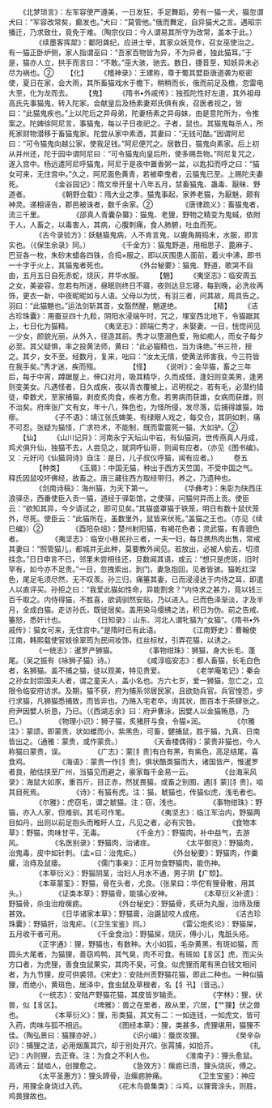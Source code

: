 <!-- { "loadSidebar": true } -->
　　《北梦琐言》：左军容使严遵美，一日发狂，手足舞蹈，旁有一猫一犬，猫忽谓犬曰：“军容改常矣，癫发也。”犬曰：“莫管他。”俄而舞定，自异猫犬之言。遇昭宗播迁，乃求致仕，竟免于难。（陶宗仪曰：今人谓易其所守为改常，盖本于此。） 
　　
　　《续墨客挥犀》：鄱阳龚纪，应进士举，其家众妖竞作，召女巫使治之。有一猫正卧炉侧，家人指谓巫曰：“吾家百物皆为异，不为异者，独此猫耳。”于是，猫亦人立，拱手而言曰：“不敢。”巫大骇，驰去。数日，捷音至，知妖异未必尽为祸也。②
　　【化】
　　《稽神录》：王建称，尊于蜀其嬖臣唐道袭为枢密使，夏日在家，会大雨，其所畜猫戏水于檐下，稍稍而长，俄而前足及檐，忽雷电大至，化为龙而去。
　　【鬼】
　　《隋书•外戚传》：独孤陀性好左道，其外祖母高氏先事猫鬼，转入陀家。会献皇后及杨素妻郑氏俱有疾，召医者视之，皆曰：“此猫鬼疾也。”上以陀后之异母弟，陀妻杨素之异母妹，由是意陀所为，令推案之。陀婢徐阿尼言，事猫鬼，每以子日夜祀之。子者，鼠也。其猫鬼每杀人，所死家财物潜移于畜猫鬼家。陀尝从家中素酒，其妻曰：“无钱可酤。”因谓阿尼曰：“可令猫鬼向越公家，使我足钱。”阿尼便咒之。居数日，猫鬼向素家。后上初从并州还，陀于园中谓阿尼曰：“可令猫鬼向皇后所，使多赐吾物。”阿尼复咒之，遂入宫中。杨远遣阿尼呼猫鬼，阿尼于是夜中置香粥一盆，以匙扣而呼之曰：“猫女可来，无住宫中。”久之，阿尼面色黄青，若被牵曳者，云猫鬼已至。上赐陀夫妻死。
　　
　　《金谷园记》：隋文帝开皇十八年五月，禁畜猫鬼、蛊毒、厭昧、野道者。
　　
　　《朝野佥载》：隋大业之季，猫鬼事起，家养老猫，为厭魅，颇有神灵。递相诬告，郡邑被诛者，数千余家。②
　　
　　《唐律疏义》：畜猫鬼者，流三千里。
　　
　　《邵真人青囊杂纂》：猫鬼、老狸，野物之精变为鬼蜮，依附于人，人畜之，以毒害人，其病，心腹刺痛，食人肺腑，吐血而死。
　　
　　《古今录验方》：妖魅猫鬼病，人不肯言鬼，以鹿角屑捣末，水服，即言实也。（《保生余录》同。）
　　
　　《千金方》：猫鬼野道，用相思子、蓖麻子、巴豆各一枚，朱砂末蜡各四铢，合捣×服之，即以灰围患人面前，着火中沸，即书一十字于火上，其猫鬼者死也。
　　
　　《外台秘要》：猫鬼、野道，歌哭不自由，五月五日自死赤蛇，烧灰，井华水服。
　　【魈】
　　《夷坚志》：临安周五之女，美姿容，忽若有所迷，昼眠则终日不寤，夜则达旦忘寝，每到晚，必洗妆再饰，更衣一新，中夜昵昵如与人语。父母以为忧，有羽三者，问其故，周具告之。羽曰：“此猫魈也。”运法剑斩其首，女豁然醒，魈遂绝。
　　
　　【精】
　　《洁古珍珠囊》：用蚕豆四十九粒，阴阳水浸端午时，咒之，埋室西北地下，令猫踞其上，七日化为猫精。
　　
　　《夷坚志》：顾端仁秀才，未娶妻。一日，恍惚间见一少女，颜貌光丽，从外入，径造其前。秀才以堕溺色爱，殆如痴人，而女子每夕必至。其父疑惧，率之投黄法师，黄曰：“此必猫精也，当为诛绝。”书三符，授之。其夕，女不至。经数月，复来，咄曰：“汝太无情，使黄法师害我，今三符皆在我手矣。”秀才迷，疾而殂。
　　
　　【怪】
　　《说听》：金华猫，畜之三年后，每于中宵，蹲踞屋上，伸口对月，吸其精华，久而成怪，逢妇则变美男，逢男则变美女。凡遇怪者，日久成疾，夜以青衣覆被上，迟明视之，若有毛，必潜约猎徒，牵数犬，至家捕猫，剥皮炙肉食，疾者方愈。若男病而获雄，女病而获雌，则不治矣。府庠张广文有女，年十八，殊色也，为怪所侵，发尽落，后捕得雄猫，始瘳。
　　
　　《子不语》：靖江张氏婢美，有绿眼人戏之，每交合，其阴如刺，痛不可忍。张疑为猫怪，广求符术，不能制，既而雷震死一猫，大如驴。②
　　【仙】
　　《山川记异》：河南永宁天坛山中岩，有仙猫洞，世传燕真人丹成，鸡犬俱升仙，独猫不去，人尝见之，就洞呼仙哥，则闻有应者。（亦见《图书编》。又：元好问《仙猫洞诗》自注：是日，儿子叔仪呼猫，闻有应者。） 
　　卷五
　　
　　【种类】
　　《玉屑》：中国无猫，种出于西方天竺国，不受中国之气。释氏因鼠咬坏佛经，故畜之。唐三藏往西方取经带归，养之，乃遗种也。
　　
　　《剑南诗稿》：海州猫，为天下第一。
　　
　　《华彝考》：朱彰为陕西庄浪驿丞，西番使臣入贡一猫，道经于驿彰馆，之使驿，问猫何异而上贡。使臣云：“欲知其异，今夕请试之，即可见矣。”其猫盛罩猫于铁笼，明日有数十鼠伏笼外，尽死。使臣云：“此猫所在，虽数里外，鼠皆来伏死。”盖猫之王也。（亦见《续巳编》）②
　　
　　《酉阳杂俎》：楚州射阳猫，有褐花色者；灵武猫，有青骢色者。
　　
　　《夷坚志》：临安小巷民孙三者，一夫一妇，每旦携热肉出售，常戒其妻曰：“照管猫儿，都城并无此种，莫要教外闻见。若放出，必被人偷去，切须挂念。”日日申言不已，邻里未尝相往还，旦数闻其语，或云：“想只是虎斑，旧时罕有，如今亦不足贵。”一日，忽拽索出，到门，妻急抱回，见者皆骇。猫乾红深色，尾足毛须尽然，无不叹羡。孙三归，痛箠其妻，已而浸浸达于内侍之耳，即遣人以直评买。孙拒之曰：“我爱此猫如性命，异能割舍？”内侍求之甚力，竟以钱三百千取之。内侍得猫，不胜喜，欲调驯然安贴，乃以进入。已而色泽渐淡，才及半月，全成白猫。走访孙氏，既徙居矣。盖用染马缨绋之法，积日为伪。前之告戒、箠怒，悉奸计也。
　　
　　《日知录》：山东、河北人谓牝猫为“女猫”。《隋书•外戚传》：猫女可来，无住宫中。”是隋时已有此语。
　　
　　《江南野史》：曹翰使江南，韩熙载使官妓徐翠筠为民间妆饰，红丝标杖，引弄花猫，以诱之。
　　
　　《一统志》：暹罗产狮猫。
　　
　　《事物绀珠》：狮猫，身大长毛、蓬尾。（吴之振有《咏狮子猫》诗。）
　　
　　《咸淳临安志》：都人畜猫，长毛白色者，名狮猫。盖不捕之猫，徒以观美，特见贵爱。
　　
　　《老学庵笔记》：秦会之孙女封崇国夫人者，谓之童夫人，盖小名也。方六七岁，爱一狮猫，忽亡之，立限令临安府访求。及期，猫不获，府为捕系邻居民家，且欲劾兵官。兵官惶恐，步行求猫，凡狮猫悉捕致，而皆非也。乃赂入宅老卒，询其状，图百本于茶肆张之。府尹因嬖人祈恳，乃已。（《西湖志余》曰：府尹曹泳，因嬖人以金猫贿恳，乃已。）
　　
　　《物理小识》：狮子猫，炙猪肝与食，令猫×润。
　　
　　《尔雅注》：蒙颂，即蒙贵，状如蜼而小，紫黑色，可畜，健捕鼠，胜于猫，九真、日南皆出之。（通雅：蒙贵，或作蒙贲。） 
　　
　　《天香楼偶得》：蒙贵非猫也，今人称猫曰蒙贵，误。
　　
　　《广志》：蒙[犭贵]有白有黑，有紫色，高足结尾，喜食鸡。
　　
　　《海语》：蒙贵一作[犭贵]，俱状酷类猫而大，诸国皆产，惟暹罗者良，舶估挟至广州，当猫见而避之，豪家每千金易一云。
　　
　　《台海采风录》：海鼠大如豕，重百斤，目正赤，然犹畏猫，或畜之别囿，遇[犭蒙][犭贵]，啮其目死焉。
　　
　　《诗》：有猫有虎。注：猫，虦猫也，传猫似虎，浅毛者也。
　　
　　《尔雅》：虎窃毛，谓之虦猫。注：窃，浅也。
　　
　　《事物绀珠》：野猫，亦入人家，但难驯，其毛可作笔。
　　
　　《夷坚志》：临江军治内，野猫两目如丹，出则以前足抱头而睢盱人立，凡见之者，必有灾咎。
　　
　　《食物本草》：野猫，肉味甘平，无毒。
　　
　　《千金方》：野猫肉，补中益气，去游风。
　　
　　《名医别录》：野猫肉，治诸疰。
　　
　　《太平御览》：野猫肉，治鬼毒，皮中如针刺。（孟×曰：治鬼疟。）
　　
　　《外台秘要》：野猫肉，作羹臛，治痔及鼠瘘。
　　
　　《儒门事亲》：正月勿食野猫肉，能伤神。
　　
　　《本草衍义》：野猫阴茎，治妇人月水不通，男子阴【疒颓】。
　　
　　《本草蒙筌》：野猫，骨在头者，尤良。（张杲曰：华佗有狸骨散，用其头。）
　　
　　《证类本草》：野猫骨，能镇心安神。
　　
　　《本草衍义补遗》：野猫骨，杀虫治疳瘰疬。
　　
　　《外台秘史》：野猫骨，炙研为丸服，治痔及瘘甚效。
　　
　　《日华诸家本草》：野猫膏，治鼷鼠咬人成疮。
　　
　　《洁古珍珠囊》：野猫肝，治鬼疟。（《卫生宝鉴》同。）
　　
　　《雷公炮炙论》：野猫屎，五月收干者可用。
　　
　　《千金食治》：野猫屎，烧灰，傅小儿，鬼舐头疮。
　　
　　《正字通》：狸，野猫也，有数种。大小如狐，毛杂黄黑，有斑如猫，而圆头大尾者，为猫狸，善窃鸡鸭，其气臭，肉不可食。有斑如【豸区】虎，而尖头方口者，为虎狸，善食虫鼠果实，其肉不臭，可食。似虎狸而尾有黑白钱文相间者，为九节狸，皮可供裘领。《宋史》：安陆州贡野猫花猫，即此二种也。一种似猫狸，而绝小，黄斑色，居泽中，食虫鼠及草根者，名【犭卂】（音迅。）
　　
　　《一统志》：安陆产野猫花猫，其皮皆岁输贡。
　　
　　《字林》：狸，伏兽，似【豸区】。
　　
　　《埤雅》：兽之在里者，故从里，穴居，【艹狸】伏之兽也。
　　
　　《本草衍义》：狸，形类猫，其文有二：一如连钱，一如虎文，皆可入药，肉味与狐不相远。
　　
　　《图经本草》：狸，类甚多，虎狸堪用，猫狸不佳。（陶弘景曰：猫狸亦好。）
　　
　　《识小编》：蜃炭攻狸。
　　
　　《癸辛杂识》：捕狸之法，必用烟薰其穴，却于别处开穴，张罥捕，如拾芥。
　　
　　《礼记》：内则狸，去正脊。注：为食之不利人也。
　　
　　《淮南子》：狸头愈鼠。高诱云：鼠啮人，创狸愈之。
　　
　　《急效方》：瘰疬已溃，狸头烧灰，傅之。
　　
　　《太平圣惠方》：狸头蹄骨，治瘰疬肿痛。
　　
　　《卫生宝鉴》：神应丹，用狸全身烧过入药。
　　
　　《花木鸟兽集类》：斗鸡，以狸膏涂头，则胜，鸡畏狸故也。
　　
